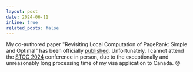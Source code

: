 ```yaml
---
layout: post
date: 2024-06-11
inline: true
related_posts: false
---
```


My co-authored paper "Revisiting Local Computation of PageRank: Simple and Optimal" has been officially [published](https://dl.acm.org/doi/10.1145/3618260.3649661). Unfortunately, I cannot attend the [STOC 2024](https://acm-stoc.org/stoc2024) conference in person, due to the exceptionally and unreasonably long processing time of my visa application to Canada. :disappointed:

